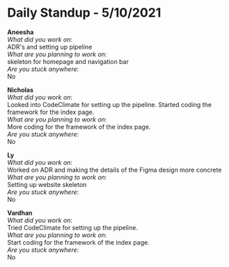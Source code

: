 # Daily Standup - 5/10/2021

**Aneesha**  
*What did you work on*:  
ADR's and setting up pipeline  
*What are you planning to work on*:  
skeleton for homepage and navigation bar  
*Are you stuck anywhere*:  
No

**Nicholas**  
*What did you work on*:  
Looked into CodeClimate for setting up the pipeline. Started coding the framework for the index page.  
*What are you planning to work on*:  
More coding for the framework of the index page.  
*Are you stuck anywhere*:  
No

**Ly**  
*What did you work on*:  
Worked on ADR and making the details of the Figma design more concrete  
*What are you planning to work on*:  
Setting up website skeleton  
*Are you stuck anywhere*:  
No

**Vardhan**  
*What did you work on*:  
Tried CodeClimate for setting up the pipeline.  
*What are you planning to work on*:  
Start coding for the framework of the index page.  
*Are you stuck anywhere*:  
No